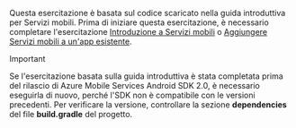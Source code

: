 Questa esercitazione è basata sul codice scaricato nella guida introduttiva per Servizi mobili. Prima di iniziare questa esercitazione, è necessario completare l'esercitazione [Introduzione a Servizi mobili](../articles/mobile-services/mobile-services-android-get-started.md) o [Aggiungere Servizi mobili a un'app esistente](../articles/mobile-services/mobile-services-android-get-started-data.md).

> [!IMPORTANT]
> Se l'esercitazione basata sulla guida introduttiva è stata completata prima del rilascio di Azure Mobile Services Android SDK 2.0, è necessario eseguirla di nuovo, perché l'SDK non è compatibile con le versioni precedenti. Per verificare la versione, controllare la sezione **dependencies** del file **build.gradle** del progetto.
> 
> 

<!-- URLs. 
[Introduzione a Servizi mobili]: ../articles/mobile-services-android-get-started.md
[Aggiungere Servizi mobili a un'app esistente]: ../articles/mobile-services-android-get-started-data.md
-->

<!---HONumber=Oct15_HO3-->
